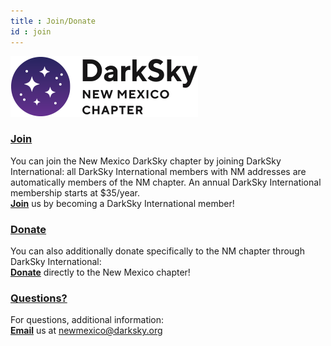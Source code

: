 ```yaml
---
title : Join/Donate
id : join
---
```


![logo](logo.png)

<h3> <a href=https://darksky.org/ways-to-give> Join </a></h3>

You can join the New Mexico DarkSky chapter by joining DarkSky International: all DarkSky International members with NM addresses are automatically 
members of the NM chapter. An annual DarkSky International membership starts at $35/year.
<br>[<B>Join</B>](https://darksky.org/ways-to-give/) us by becoming a DarkSky International member!

<h3><a href=https://act.darksky.org/newmexicodarksky> Donate </a></h3>

You can also additionally donate specifically to the NM chapter through DarkSky International:
<br>[<B>Donate</b>](https://act.darksky.org/newmexicodarksky) directly to the New Mexico chapter!

<h3><a href=mailto:newmexico@darksky.org> Questions? </a></h3>

For questions, additional information:
<br>[<B>Email</b>](mailto:newmexico@darksky.org) us at <a href="mailto:newmexico@darksky.org"> newmexico@darksky.org
